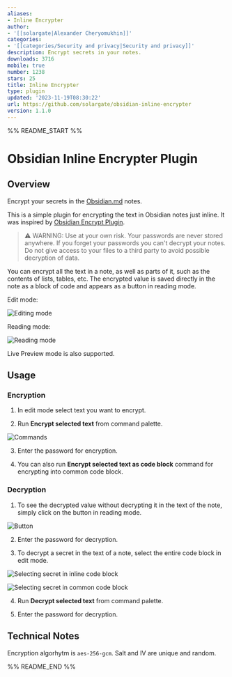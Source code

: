 ```yaml
---
aliases:
- Inline Encrypter
author:
- '[[solargate|Alexander Cheryomukhin]]'
categories:
- '[[categories/Security and privacy|Security and privacy]]'
description: Encrypt secrets in your notes.
downloads: 3716
mobile: true
number: 1238
stars: 25
title: Inline Encrypter
type: plugin
updated: '2023-11-19T08:30:22'
url: https://github.com/solargate/obsidian-inline-encrypter
version: 1.1.0
---
```


%% README_START %%

# Obsidian Inline Encrypter Plugin

## Overview

Encrypt your secrets in the [Obsidian.md](https://obsidian.md/) notes.

This is a simple plugin for encrypting the text in Obsidian notes just inline. It was inspired by [Obsidian Encrypt Plugin](https://github.com/meld-cp/obsidian-encrypt).

> ⚠️ WARNING: Use at your own risk. Your passwords are never stored anywhere. If you forget your passwords you can't decrypt your notes. Do not give access to your files to a third party to avoid possible decryption of data.

You can encrypt all the text in a note, as well as parts of it, such as the contents of lists, tables, etc. The encrypted value is saved directly in the note as a block of code and appears as a button in reading mode.

Edit mode:

![Editing mode](https://raw.githubusercontent.com/solargate/obsidian-inline-encrypter/HEAD/docs/images/screen_01_edit.png)

Reading mode:

![Reading mode](https://raw.githubusercontent.com/solargate/obsidian-inline-encrypter/HEAD/docs/images/screen_02_read.png)

Live Preview mode is also supported.

## Usage

### Encryption

1. In edit mode select text you want to encrypt.

2. Run **Encrypt selected text** from command palette.

![Commands](https://raw.githubusercontent.com/solargate/obsidian-inline-encrypter/HEAD/docs/images/screen_03_command.png)

3. Enter the password for encryption.

4. You can also run **Encrypt selected text as code block** command for encrypting into common code block.

### Decryption

1. To see the decrypted value without decrypting it in the text of the note, simply click on the button in reading mode.

![Button](https://raw.githubusercontent.com/solargate/obsidian-inline-encrypter/HEAD/docs/images/screen_04_button.png)

2. Enter the password for decryption.

3. To decrypt a secret in the text of a note, select the entire code block in edit mode.

![Selecting secret in inline code block](https://raw.githubusercontent.com/solargate/obsidian-inline-encrypter/HEAD/docs/images/screen_05_secret_select.png)

![Selecting secret in common code block](https://raw.githubusercontent.com/solargate/obsidian-inline-encrypter/HEAD/docs/images/screen_06_secret_select_block.png)

4. Run **Decrypt selected text** from command palette.

5. Enter the password for decryption.

## Technical Notes

Encryption algorhytm is `aes-256-gcm`. Salt and IV are unique and random.


%% README_END %%